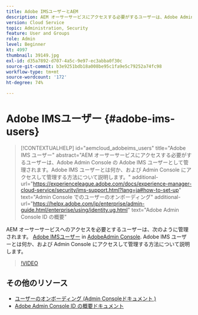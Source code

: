 ```yaml
---
title: Adobe IMSユーザーとAEM
description: AEM オーサーサービスにアクセスする必要がするユーザーは、Adobe Admin Console の Adobe IMS ユーザーとして管理されます。Adobe IMS ユーザーとは何か、および Admin Console にアクセスして管理する方法について説明します。
version: Cloud Service
topic: Administration, Security
feature: User and Groups
role: Admin
level: Beginner
kt: 4997
thumbnail: 39149.jpg
exl-id: d35a7892-d707-4a5c-9e97-ec3abba0f30c
source-git-commit: b3e9251bdb18a008be95c1fa9e5c79252a74fc98
workflow-type: tm+mt
source-wordcount: '172'
ht-degree: 74%

---
```


# Adobe IMSユーザー {#adobe-ims-users}

>[!CONTEXTUALHELP]
>id="aemcloud_adobeims_users"
>title="Adobe IMS ユーザー"
>abstract="AEM オーサーサービスにアクセスする必要がするユーザーは、Adobe Admin Console の Adobe IMS ユーザーとして管理されます。Adobe IMS ユーザーとは何か、および Admin Console にアクセスして管理する方法について説明します。"
>additional-url="https://experienceleague.adobe.com/docs/experience-manager-cloud-service/security/ims-support.html?lang=ja#how-to-set-up" text="Admin Console でのユーザーのオンボーディング"
>additional-url="https://helpx.adobe.com/jp/enterprise/admin-guide.html/enterprise/using/identity.ug.html" text="Adobe Admin Console ID の概要"

AEM オーサーサービスへのアクセスを必要とするユーザーは、次のように管理されます。 [Adobe IMSユーザー](https://helpx.adobe.com/jp/enterprise/using/set-up-identity.html) in [AdobeAdmin Console](https://adminconsole.adobe.com). Adobe IMS ユーザーとは何か、および Admin Console にアクセスして管理する方法について説明します。

>[!VIDEO](https://video.tv.adobe.com/v/39149?quality=12&learn=on)

## その他のリソース

+ [ユーザーのオンボーディング (Admin Consoleドキュメント )](https://experienceleague.adobe.com/docs/experience-manager-cloud-service/security/ims-support.html#onboarding-users-in-admin-console)
+ [Adobe Admin Console ID の概要ドキュメント](https://helpx.adobe.com/jp/enterprise/using/identity.html)
